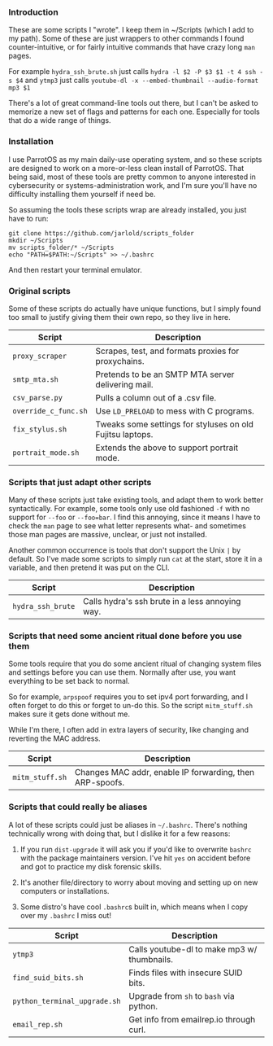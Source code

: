 ### Introduction
These are some scripts I "wrote". I keep them in ~/Scripts (which I add to my path).
Some of these are just wrappers to other commands I found counter-intuitive, or for
fairly intuitive commands that have crazy long `man` pages.

For example `hydra_ssh_brute.sh` just calls `hydra -l $2 -P $3 $1 -t 4 ssh -s $4`
and `ytmp3` just calls `youtube-dl -x --embed-thumbnail --audio-format mp3 $1`

There's a lot of great command-line tools out there, but I can't be asked to memorize
a new set of flags and patterns for each one. Especially for tools that do a wide range
of things.

### Installation
I use ParrotOS as my main daily-use operating system, and so these scripts are designed
to work on a more-or-less clean install of ParrotOS. That being said, most of these tools
are pretty common to anyone interested in cybersecurity or systems-administration work, and
I'm sure you'll have no difficulty installing them yourself if need be.


So assuming the tools these scripts wrap are already installed, you just have to run:
```
git clone https://github.com/jarlold/scripts_folder
mkdir ~/Scripts
mv scripts_folder/* ~/Scripts
echo "PATH=$PATH:~/Scripts" >> ~/.bashrc
```
And then restart your terminal emulator.


### Original scripts
Some of these scripts do actually have unique functions, but I simply found too small
to justify giving them their own repo, so they live in here.



| Script              | Description                                         |
| ------------------- | --------------------------------------------------- |
| `proxy_scraper`     | Scrapes, test, and formats proxies for proxychains. |
| `smtp_mta.sh`       | Pretends to be an SMTP MTA server delivering mail.  |
| `csv_parse.py`      | Pulls a column out of a .csv file.                  |
| `override_c_func.sh`| Use `LD_PRELOAD` to mess with C programs.           |
| `fix_stylus.sh`     | Tweaks some settings for styluses on old Fujitsu laptops. |
| `portrait_mode.sh`  | Extends the above to support portrait mode.         |



### Scripts that just adapt other scripts
Many of these scripts just take existing tools, and adapt them to work better syntactically.
For example, some tools only use old fashioned `-f` with no support for `--foo` or `--foo=bar`.
I find this annoying, since it means I have to check the `man` page to see what letter 
represents what- and sometimes those man pages are massive, unclear, or just not installed.

Another common occurrence is tools that don't support the Unix `|` by default.
So I've made some scripts to simply run `cat` at the start, store it in a variable, and then
pretend it was put on the CLI.

| Script                        | Description                                         |
| ----------------------------- | --------------------------------------------------- |
| `hydra_ssh_brute`             | Calls hydra's ssh brute in a less annoying way.     |

### Scripts that need some ancient ritual done before you use them
Some tools require that you do some ancient ritual of changing system files and settings before
you can use them. Normally after use, you want everything to be set back to normal.

So for example, `arpspoof` requires you to set ipv4 port forwarding, and I often forget to do this
or forget to un-do this. So the script `mitm_stuff.sh` makes sure it gets done without me.

While I'm there, I often add in extra layers of security, like changing and reverting the MAC address.

| Script          | Description                                                   |
| --------------- | ------------------------------------------------------------- |
| `mitm_stuff.sh` | Changes MAC addr, enable IP forwarding, then ARP-spoofs.      |

### Scripts that could really be aliases
A lot of these scripts could just be aliases in `~/.bashrc`. There's nothing technically wrong
with doing that, but I dislike it for a few reasons:
1. If you run `dist-upgrade` it will ask you if you'd like to overwrite `bashrc` with the package
   maintainers version. I've hit `yes` on accident before and got to practice my disk forensic skills.

2. It's another file/directory to worry about moving and setting up on new computers or installations.

3. Some distro's have cool `.bashrc`s built in, which means when I copy over my `.bashrc` I miss out!


| Script                        | Description                                         |
| ----------------------------- | --------------------------------------------------- |
| `ytmp3`                       | Calls youtube-dl to make mp3 w/ thumbnails.         |
| `find_suid_bits.sh`           | Finds files with insecure SUID bits.                |
| `python_terminal_upgrade.sh`  | Upgrade from `sh` to `bash` via python.             |
| `email_rep.sh`                | Get info from emailrep.io through curl.             |
